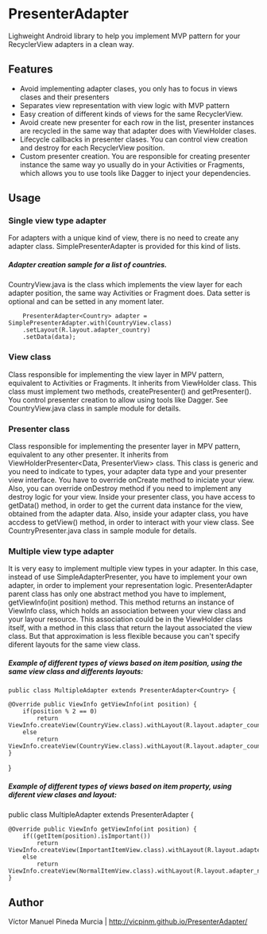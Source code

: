 # PresenterAdapter

Lighweight Android library to help you implement MVP pattern for your RecyclerView adapters in a clean way.

## Features

  * Avoid implementing adapter clases, you only has to focus in views clases and their presenters
  * Separates view representation with view logic with MVP pattern
  * Easy creation of different kinds of views for the same RecyclerView.
  * Avoid create new presenter for each row in the list, presenter instances are recycled in the same way that adapter does with ViewHolder clases.
  * Lifecycle callbacks in presenter clases. You can control view creation and destroy for each RecyclerView position.
  * Custom presenter creation. You are responsible for creating presenter instance the same way yo usually do in your Activities or Fragments, which allows you to use tools like Dagger to inject your dependencies.

## Usage
### Single view type adapter

For adapters with a unique kind of view, there is no need to create any adapter class. SimplePresenterAdapter is provided for this kind of lists.
 
##### Adapter creation sample for a list of countries. 
  CountryView.java is the class which implements the view layer for each adapter position, the same way Activities or Fragment does.
  Data setter is optional and can be setted in any moment later.
             
        PresenterAdapter<Country> adapter = SimplePresenterAdapter.with(CountryView.class)
        .setLayout(R.layout.adapter_country)
        .setData(data);

### View class

Class responsible for implementing the view layer in MPV pattern, equivalent to Activities or Fragments. It inherits from ViewHolder<Data> class. 
This class must implement two methods, createPresenter() and getPresenter(). You control presenter creation to allow using tools like Dagger.
See CountryView.java class in sample module for details.

### Presenter class

Class responsible for implementing the presenter layer in MPV pattern, equivalent to any other presenter. It inherits from ViewHolderPresenter<Data, PresenterView> class. 
This class is generic and you need to indicate to types, your adapter data type and your presenter view interface. 
You have to override onCreate method to iniciate your view. Also, you can override onDestroy method if you need to implement any destroy logic for your view.
Inside your presenter class, you have access to getData() method, in order to get the current data instance for the view, obtained from the adapter data.
Also, inside your adapter class, you have accdess to getView() method, in order to interact with your view class.
See CountryPresenter.java class in sample module for details.

### Multiple view type adapter

It is very easy to implement multiple view types in your adapter. In this case, instead of use SimpleAdapterPresenter, you have to implement your own adapter, in order to implement your representation logic.
PresenterAdapter parent class has only one abstract method you have to implement, getViewInfo(int position) method. This method returns an instance of ViewInfo class, which holds an association between your view class and your layour resource.
This association could be in the ViewHolder class itself, with a method in this class that return the layout associated the view class. But that approximation is less flexible because you can't specify diferent layouts for the same view class.

##### Example of different types of views based on item position, using the same view class and differents layouts:

    public class MultipleAdapter extends PresenterAdapter<Country> {

    @Override public ViewInfo getViewInfo(int position) {
        if(position % 2 == 0)
            return ViewInfo.createView(CountryView.class).withLayout(R.layout.adapter_country_even);
        else
            return ViewInfo.createView(CountryView.class).withLayout(R.layout.adapter_country_even);
    }
}

##### Example of different types of views based on item property, using diferent view clases and layout:

public class MultipleAdapter extends PresenterAdapter<Country> {

    @Override public ViewInfo getViewInfo(int position) {
        if((getItem(position).isImportant())
            return ViewInfo.createView(ImportantItemView.class).withLayout(R.layout.adapter_important_item);
        else
            return ViewInfo.createView(NormalItemView.class).withLayout(R.layout.adapter_normal_item);
    }



## Author

Víctor Manuel Pineda Murcia | http://vicpinm.github.io/PresenterAdapter/

